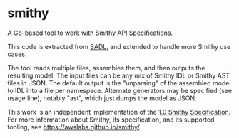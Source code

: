 # smithy
A Go-based tool to work with Smithy API Specifications.

This code is extracted from [SADL](https://github.com/boynton/sadl), and extended to handle more Smithy use cases. 

The tool  reads multiple files, assembles them, and then outputs the resulting model. The input files can be any mix of
Smithy IDL or Smithy AST files in JSON. The default output is the "unparsing" of the assembled model to IDL into a file
per namespace. Alternate generators may be specified (see usage line), notably "ast", which just dumps the model as JSON.

This work is an independent implementation of the [1.0 Smithy Specification](https://awslabs.github.io/smithy/1.0/spec/core/index.html).
For more information about Smithy, its specification, and its supported tooling, see https://awslabs.github.io/smithy/.
